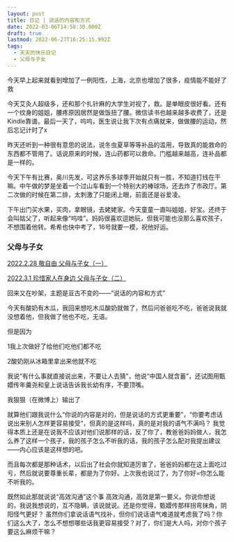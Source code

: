 ```yaml
---
layout: post
title: 日记 | 说话的内容和方式
date: 2022-03-06T14:58:30.000Z
draft: true
lastmod: 2022-06-27T16:25:15.992Z
tags:
  - 天天的快乐日记
  - 父母与子女
---
```


今天早上起来就看到增加了一例阳性，上海，北京也增加了很多，疫情能不能好了救

今天艾灸人超级多，还和那个扎针麻的大学生对视了，救。是单眼皮很好看。还有一个纹身的姐姐，腰疼原因居然是做饭扭了腰。微信读书也越来越多收费了，还是Kindle靠谱。最后一天了，呜呜，医生说让我下次有点痛就来，做做腰的运动，然后忘记计时了x

昨天还听到一种很有意思的说法，说冬虫夏草等等补品的滥用，导致真的能救命的东西都不管用了。话说原来的时候，连山药都可以救命。门槛越来越高，连补品都是一样的。

今天下午有比赛，奥川先发，可这养乐多球季开始就只有一胜，不知道打线在干嘛。中午做的梦是坐着一个过山车看到一个特别大的棒球场，还去炸了市政厅。第二次做的时候在第二排，太刺激了只能闭上眼，前面还是谷爱凌。

下午出门买水果，买肉，拿眼镜，去姥姥家。今天童童一直叫姐姐，好宝。还终于会叫姑父了，听起来像“呜哇”。妈妈很喜欢逗她玩，但我可能也没那么喜欢孩子，不想围着他转。希希也快中考了，16号就要一模，祝他好运。

### 父母与子女

[2022.2.28 敬自由 父母与子女（一）](https://changingmoments.vercel.app/posts/20220228/#06%E7%88%B6%E6%AF%8D%E4%B8%8E%E5%AD%90%E5%A5%B3)

[2022.3.1 珍惜家人在身边 父母与子女（二）](https://changingmoments.vercel.app/posts/20220301/#03-%E7%88%B6%E6%AF%8D%E4%B8%8E%E5%AD%90%E5%A5%B3)

回来又在吵架，主题是亘古不变的——“说话的内容和方式”

今天有酸奶有木瓜，我回来想吃木瓜酸奶就做了，然后问爸爸吃不吃，爸爸说我就没想着他，但我做了他也不吃，无语。

但是因为

1我上次做好了给他们吃他们都不吃

2酸奶刚从冰箱里拿出来他就不吃

我说“有什么事就直接说出来，不要让人去猜”，他说“中国人就含蓄”，还试图用甄嬛传年羹尧和皇上说话告诉我长幼有序，不要顶嘴。

我狠狠（在微博上）输出了

就算他们跟我说什么“你说的内容是对的，但是说话的方式更重要”，“你要考虑话说出来别人怎样更容易接受”，但真的是这样吗，真的是对我的语气不满吗？
我觉得本质上还是在说我不应该对他们说那样的话，反了你了，教爸爸妈妈做人，我怎么养了这样一个孩子，我的孩子怎么不听我的话，我的孩子怎么配对我提出建议——内心应该是这样想的吧。

而且每次都是那种话术，以后出了社会你就知道厉害了，爸爸妈妈都在这上面吃过亏，然后就说要尊重长辈，都是为了你好。上次我也说过了，为了你好=你怎么能不听我的。

既然如此那就说说“高效沟通”这个事
高效沟通，高效是第一要义。你说你想说的，我说我想说的，互不隐瞒，该说就说。还是你觉得，甄嬛传那样拐弯抹角，阴阳怪气更好？
虽然你们拿说话语气找补，但你们说话语气难道就考虑我了吗？你们这么大了，怎么不想想哪些话我更容易接受？对了，你们是大人吗，对你个孩子要这么麻烦干嘛？
